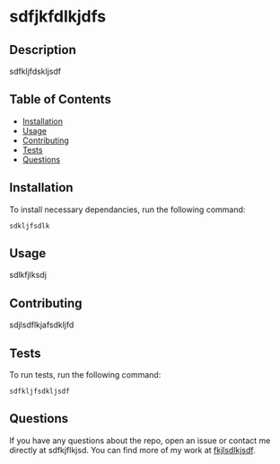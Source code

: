 # sdfjkfdlkjdfs

  ## Description
  
  sdfkljfdskljsdf

  ## Table of Contents

  * [Installation](#installation)
  * [Usage](#usage)
  * [Contributing](#contributing)
  * [Tests](#tests)
  * [Questions](#questions)
  ## Installation
  
 To install necessary dependancies, run the following command:

 ```
 sdkljfsdlk
 ```
  ## Usage
  
  sdlkfjlksdj
  
  ## Contributing
  
  sdjlsdflkjafsdkljfd
  
  ## Tests

  To run tests, run the following command:

 ```
 sdfkljfsdkljsdf
 ```
  ## Questions
  
  If you have any questions about the repo, open an issue or contact me directly at sdfkjflkjsd.
  You can find more of my work at [fkjlsdlkjsdf](https://github.com/fkjlsdlkjsdf/).

 

